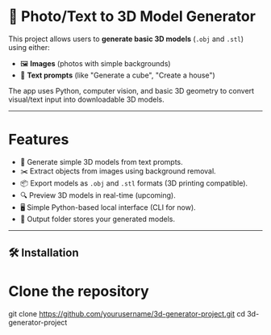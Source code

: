 # 🧱 Photo/Text to 3D Model Generator

This project allows users to **generate basic 3D models** (`.obj` and `.stl`) using either:
- 🖼️ **Images** (photos with simple backgrounds)
- 📝 **Text prompts** (like "Generate a cube", "Create a house")

The app uses Python, computer vision, and basic 3D geometry to convert visual/text input into downloadable 3D models.

---

# Features

- 🧊 Generate simple 3D models from text prompts.
- ✂️ Extract objects from images using background removal.
- 📦 Export models as `.obj` and `.stl` formats (3D printing compatible).
- 🔍 Preview 3D models in real-time (upcoming).
- 🖥️ Simple Python-based local interface (CLI for now).
- 📂 Output folder stores your generated models.

---

## 🛠️ Installation

# Clone the repository

git clone https://github.com/yourusername/3d-generator-project.git
cd 3d-generator-project
